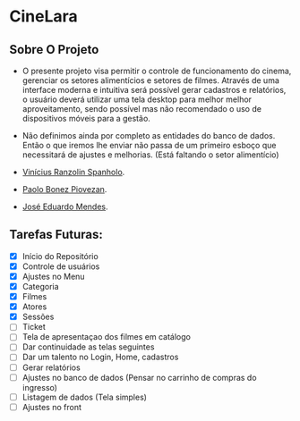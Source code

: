 
# CineLara
## Sobre O Projeto

-  O presente projeto visa permitir o controle de funcionamento do cinema, gerenciar os
setores alimentícios e setores de filmes. Através de uma interface moderna e intuitiva será
possível gerar cadastros e relatórios, o usuário deverá utilizar uma tela desktop para melhor
melhor aproveitamento, sendo possível mas não recomendado o uso de dispositivos móveis
para a gestão.<br> 
- Não definimos ainda por completo as entidades do banco de dados. Então o que iremos lhe
enviar não passa de um primeiro esboço que necessitará de ajustes e melhorias. (Está
faltando o setor alimentício)

- [Vinícius Ranzolin Spanholo](160857@upf.br).
- [Paolo Bonez Piovezan](161692@upf.br).
- [José Eduardo Mendes](183153@upf.br).



## Tarefas Futuras:
- [x] Início do Repositório
- [x] Controle de usuários
- [x] Ajustes no Menu
- [x] Categoria
- [x] Filmes
- [x] Atores
- [x] Sessões
- [ ] Ticket
- [ ] Tela de apresentaçao dos filmes em catálogo
- [ ] Dar continuidade as telas seguintes
- [ ] Dar um talento no Login, Home, cadastros
- [ ] Gerar relatórios
- [ ] Ajustes no banco de dados (Pensar no carrinho de compras do ingresso)
- [ ] Listagem de dados (Tela simples)
- [ ] Ajustes no front
